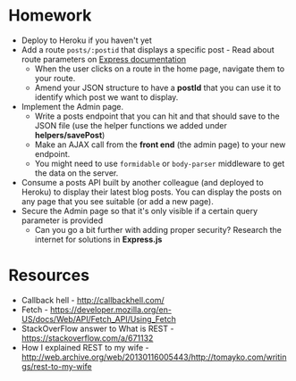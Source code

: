 # Homework

* Deploy to Heroku if you haven't yet
* Add a route `posts/:postid` that displays a specific post - Read about route
  parameters on
  [Express documentation](https://expressjs.com/en/guide/routing.html#route-parameters)
  * When the user clicks on a route in the home page, navigate them to your
    route.
  * Amend your JSON structure to have a **postId** that you can use it to
    identify which post we want to display.
* Implement the Admin page.
  * Write a posts endpoint that you can hit and that should save to the JSON
    file (use the helper functions we added under **helpers/savePost**)
  * Make an AJAX call from the **front end** (the admin page) to your new
    endpoint.
  * You might need to use `formidable` or `body-parser` middleware to get the
    data on the server.
* Consume a posts API built by another colleague (and deployed to Heroku) to
  display their latest blog posts. You can display the posts on any page that
  you see suitable (or add a new page).
* Secure the Admin page so that it's only visible if a certain query parameter
  is provided
  * Can you go a bit further with adding proper security? Research the internet
    for solutions in **Express.js**

# Resources

* Callback hell - http://callbackhell.com/
* Fetch - https://developer.mozilla.org/en-US/docs/Web/API/Fetch_API/Using_Fetch
* StackOverFlow answer to What is REST - https://stackoverflow.com/a/671132
* How I explained REST to my wife -
  http://web.archive.org/web/20130116005443/http://tomayko.com/writings/rest-to-my-wife
